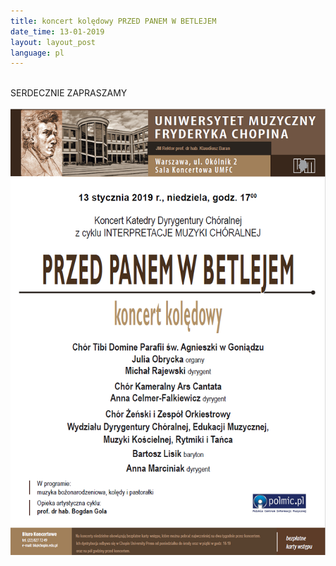 ```yaml
---
title: koncert kolędowy PRZED PANEM W BETLEJEM
date_time: 13-01-2019
layout: layout_post
language: pl
---
```

<br>
SERDECZNIE ZAPRASZAMY
<br>
<br>
<img src="/img/posters/koledy_2019_chopin.png" alt="UNIWERSYTET MUZYCZNYFRYDERYKA CHOPINA koncert kolędowy PRZED PANEM W BETLEJEM">
<br>
<br>



